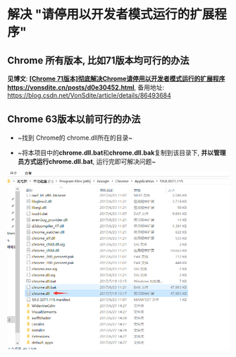 # 解决 "请停用以开发者模式运行的扩展程序"

## Chrome 所有版本, 比如71版本均可行的办法
**见博文**: **[[Chrome 71版本]彻底解决Chrome请停用以开发者模式运行的扩展程序https://vonsdite.cn/posts/d0e30452.html](https://vonsdite.cn/posts/d0e30452.html)**, 备用地址: https://blog.csdn.net/VonSdite/article/details/86493684  


## Chrome 63版本以前可行的办法
- ~找到 Chrome的 chrome.dll所在的目录~

- ~将本项目中的**chrome.dll.bat**和**chrome.dll.bak**复制到该目录下, **并以管理员方式运行chrome.dll.bat**, 运行完即可解决问题~

![](chromedll.png)
